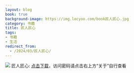 ```yaml
---
layout: blog
book: true
background-image: https://img.locyoo.com/book匠人匠心.jpg
category: 书籍
title: 匠人匠心
tags:
- 书籍
- 生活
redirect_from:
  - /2024/03/匠人匠心/
---
```

![](https://img.locyoo.com/book匠人匠心.jpg)
匠人匠心: <a name = "ref1" href="https://url18.ctfile.com/f/50983618-1439916001-e81f4e?p=3619">点击下载</a>，访问密码请点击右上方“关于”自行查看
